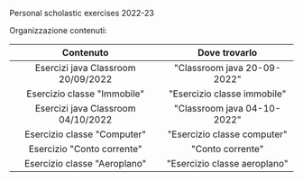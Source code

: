 Personal scholastic exercises 2022-23

Organizzazione contenuti:

|   Contenuto   | Dove trovarlo |
| :-------------: | :-------------: |
|  Esercizi java Classroom 20/09/2022  |  "Classroom java 20-09-2022"  |
|  Esercizio classe "Immobile"  |  "Esercizio classe immobile"  |
|  Esercizi java Classroom 04/10/2022  |  "Classroom java 04-10-2022"  |
|  Esercizio classe "Computer"  |  "Esercizio classe computer"  |
|  Esercizio "Conto corrente"  |  "Conto corrente"  |
|  Esercizio classe "Aeroplano"  |  "Esercizio classe aeroplano"  |

